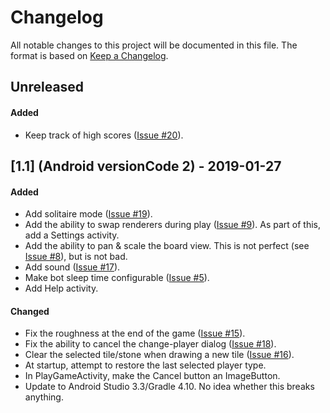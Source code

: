 # Changelog

All notable changes to this project will be documented in this file.  The
format is based on [Keep a Changelog](http://keepachangelog.com/en/1.0.0/).

## Unreleased
#### Added
- Keep track of high scores
  ([Issue #20](https://github.com/kuhrusty/Micropulease/issues/20)).


## [1.1] (Android versionCode 2) - 2019-01-27
#### Added
- Add solitaire mode
  ([Issue #19](https://github.com/kuhrusty/Micropulease/issues/19)).
- Add the ability to swap renderers during play
  ([Issue #9](https://github.com/kuhrusty/Micropulease/issues/9)).  As
  part of this, add a Settings activity.
- Add the ability to pan & scale the board view.  This is not perfect
  (see [Issue #8](https://github.com/kuhrusty/Micropulease/issues/8)),
  but is not bad.
- Add sound
  ([Issue #17](https://github.com/kuhrusty/Micropulease/issues/17)).
- Make bot sleep time configurable
  ([Issue #5](https://github.com/kuhrusty/Micropulease/issues/5)).
- Add Help activity.

#### Changed
- Fix the roughness at the end of the game
  ([Issue #15](https://github.com/kuhrusty/Micropulease/issues/15)).
- Fix the ability to cancel the change-player dialog
  ([Issue #18](https://github.com/kuhrusty/Micropulease/issues/18)).
- Clear the selected tile/stone when drawing a new tile
  ([Issue #16](https://github.com/kuhrusty/Micropulease/issues/16)).
- At startup, attempt to restore the last selected player type.
- In PlayGameActivity, make the Cancel button an ImageButton.
- Update to Android Studio 3.3/Gradle 4.10.  No idea whether this breaks
  anything.
